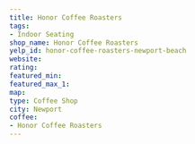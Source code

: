 ```yaml
---
title: Honor Coffee Roasters
tags:
- Indoor Seating
shop_name: Honor Coffee Roasters
yelp_id: honor-coffee-roasters-newport-beach
website: 
rating: 
featured_min: 
featured_max_1: 
map: 
type: Coffee Shop
city: Newport
coffee:
- Honor Coffee Roasters
---
```


